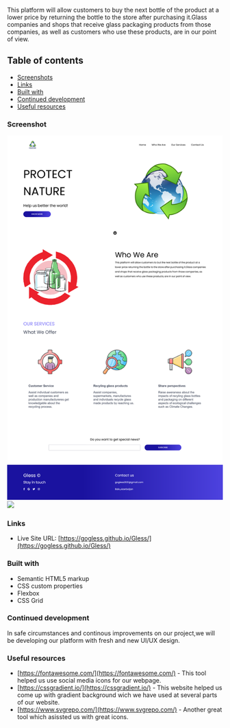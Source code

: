 This platform will allow customers to buy the next bottle of the product at a lower price by returning the bottle to the store after purchasing it.Glass companies and shops that receive glass packaging products from those companies, as well as customers who use these products, are in our point of view. 

## Table of contents
- [Screenshots](#screenshots)
- [Links](#links)
- [Built with](#built-with)
- [Continued development](#continued-development)
- [Useful resources](#useful-resources)


### Screenshot

![](./screenshot-desktop.png)
![](./screenshot-mobile.png)

### Links
- Live Site URL: [https://gogless.github.io/Gless/](https://gogless.github.io/Gless/)

### Built with

- Semantic HTML5 markup
- CSS custom properties
- Flexbox
- CSS Grid

### Continued development

In safe circumstances and continous improvements on our project,we will be developing our platform with fresh and new UI/UX design.

### Useful resources

- [https://fontawesome.com/](https://fontawesome.com/) - This tool helped us use social media icons for our webpage.
- [https://cssgradient.io/](https://cssgradient.io/) - This website helped us come up with gradient background wich we have used at several parts of our website.
- [https://www.svgrepo.com/](https://www.svgrepo.com/) - Another great tool which asissted us with great icons.

